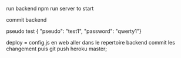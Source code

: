 run backend
npm run server to start

commit backend

pseudo test
{ "pseudo": "test1", "password": "qwerty1"}

deploy = 
config.js en web
aller dans le repertoire backend
commit les changement
puis git push heroku master;